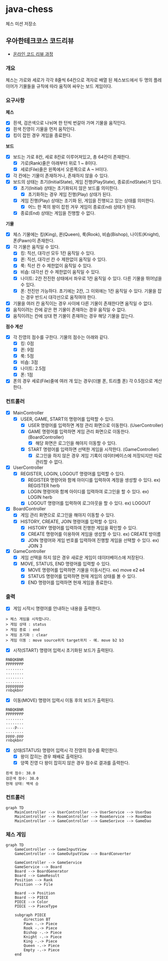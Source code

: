 # java-chess

체스 미션 저장소

## 우아한테크코스 코드리뷰

- [온라인 코드 리뷰 과정](https://github.com/woowacourse/woowacourse-docs/blob/master/maincourse/README.md)

### 개요

체스는 가로와 세로가 각각 8줄씩 64칸으로 격자로 배열 된 체스보드에서 두 명의 플레이어가 기물들을 규칙에 따라 움직여 싸우는 보드 게임이다.

### 요구사항

**체스**

- [x] 흰색, 검은색으로 나뉘며 한 턴씩 번갈아 가며 기물을 움직인다.
- [x] 흰색 진영이 기물을 먼저 움직인다.
- [x] 킹이 잡힌 경우 게임을 종료한다.

**보드**

- [x] 보드는 가로 8칸, 세로 8칸로 이루어져있고, 총 64칸이 존재한다.
    - [x] 가로(Rank)줄은 아래부터 위로 1 ~ 8이다.
    - [x] 세로(File)줄은 왼쪽에서 오른쪽으로 A ~ H이다.
- [x] 각 칸에는 기물이 존재하거나, 존재하지 않을 수 있다.
- [x] 보드의 상태는 초기(InitialState), 게임 진행(PlayState), 종료(EndState)가 있다.
    - [x] 초기(Initial) 상태는 초기화되지 않은 보드를 의미한다.
        - [x] 초기화하는 경우 게임 진행(Play) 상태가 된다.
    - [x] 게임 진행(Play) 상태는 초기화 된, 게임을 진행되고 있는 상태를 의미한다.
        - [x] 어느 한 쪽의 왕이 잡힌 겨우 게임이 종료(End) 상태가 된다.
    - [x] 종료(End) 상태는 게임을 진행할 수 없다.

**기물**

- [x] 체스 기물에는 킹(King), 퀸(Queen), 룩(Rook), 비숍(Bishop), 나이트(Knight), 폰(Pawn)이 존재한다.
- [x] 각 기물은 움직일 수 있다.
    - [x] 킹: 직선, 대각선 모두 1칸 움직일 수 있다.
    - [x] 퀸: 직선, 대각선 칸 수 제한없이 움직일 수 있다.
    - [x] 룩: 직선 칸 수 제한없이 움직일 수 있다.
    - [x] 비숍: 대각선 칸 수 제한없이 움직일 수 있다.
    - [x] 나이트: 2칸 전진한 상태에서 좌우로 1칸 움직일 수 있다. 다른 기물을 뛰어넘을 수 있다.
    - [x] 폰: 전진만 가능하다. 초기에는 2칸, 그 이외에는 1칸 움직일 수 있다. 기물을 잡는 경우 반드시 대각선으로 움직여야 한다.
- [x] 기물을 여러 칸 움직이는 경우 사이에 다른 기물이 존재한다면 움직일 수 없다.
- [x] 움직이려는 칸에 같은 편 기물이 존재하는 경우 움직일 수 없다.
- [x] 움직이려는 칸에 상대 편 기물이 존재하는 경우 해당 기물을 잡는다.

**점수 계산**

- [x] 각 진영의 점수를 구한다. 기물의 점수는 아래와 같다.
    - [x] 킹: 0점
    - [x] 퀸: 9점
    - [x] 룩: 5점
    - [x] 비숍: 3점
    - [x] 나이트: 2.5점
    - [x] 폰: 1점
- [x] 폰의 경우 세로(File)줄에 여러 개 있는 경우(더블 폰, 트리플 폰) 각 0.5점으로 계산한다.

### 컨트롤러

- [x] MainController
    - [x] USER, GAME, START의 명령어를 입력할 수 있다.
        - [x] USER 명령어를 입력하면 계정 관리 화면으로 이동한다. (UserController)
        - [x] GAME 명령어를 입력하면 게임 관리 화면으로 이동한다. (BoardController)
            - [x] 해당 화면은 로그인을 해야지 이동할 수 있다.
        - [x] START 명령어를 입력하면 선택한 게임을 시작한다. (GameController)
            - [x] 로그인을 하지 않은 경우 게임 기록이 데이터베이스에 저장되지만 따로 관리할 수 없다.

- [x] UserController
    - [x] REGISTER, LOGIN, LOGOUT 명령어를 입력할 수 있다.
        - [x] REGISTER 명령어와 함께 아이디를 입력하여 계정을 생성할 수 있다. ex) REGISTER herb
        - [x] LOGIN 명령어와 함께 아이디를 입력하여 로그인을 할 수 있다. ex) LOGIN herb
        - [x] LOGOUT 명령어를 입력하여 로그아웃을 할 수 있다. ex) LOGOUT

- [x] BoardController
    - [x] 게임 관리 화면으로 로그인을 해야지 이동할 수 있다.
    - [x] HISTORY, CREATE, JOIN 명령어를 입력할 수 있다.
        - [x] HISTORY 명령어를 입력하여 진행한 게임을 확인할 수 있다.
        - [x] CREATE 명령어를 이용하여 게임을 생성할 수 있다. ex) CREATE 방이름
        - [x] JOIN 명령어와 게임 번호를 입력하여 진행할 게임을 선택할 수 있다. ex) JOIN 3

- [x] GameController
    - [x] 게임 선택을 하지 않은 경우 새로운 게임이 데이터베이스에 저장된다.
    - [x] MOVE, STATUS, END 명령어를 입력할 수 있다.
        - [x] MOVE 명령어를 입력하면 기물을 이동시킨다. ex) move e2 e4
        - [x] STATUS 명령어를 입력하면 현재 게임의 상태를 볼 수 있다.
        - [x] END 명령어를 입력하면 현재 게임을 종료한다.

### 출력

- [x] 게임 시작시 명령어를 안내하는 내용을 출력한다.

```
> 체스 게임을 시작합니다.
> 게임 상태 : status
> 게임 종료 : end
> 게임 초기화 : clear
> 게임 이동 : move source위치 target위치 - 예. move b2 b3
```

- [x] 시작(START) 명령어 입력시 초기화된 보드가 출력된다.

```
RNBQKBNR
PPPPPPPP
........
........
........
........
pppppppp
rnbqkbnr
```

- [x] 이동(MOVE) 명령어 입력시 이동 후의 보드가 출력된다.

```
RNBQKBNR
PPPPPPPP
........
........
....p...
........
pppp.ppp
rnbqkbnr
```

- [x] 상태(STATUS) 명령어 입력시 각 진영의 점수를 확인한다.
    - [x] 왕이 잡히는 경우 패배로 출력된다.
    - [x] 양쪽 진영 다 왕이 잡히지 않은 경우 점수로 결과를 출력한다.

```
흰색 점수: 38.0
검은색 점수: 38.0
현재 상태: 백색 승
```

### 컨트롤러

```mermaid
graph TD
    MainController --> UserController --> UserService --> UserDao
    MainController --> RoomController --> RoomService --> RoomDao
    MainController --> GameController --> GameSerivce --> GameDao
```

### 체스 게임

```mermaid
graph TD
    GameController --> GameInputView
    GameController --> GameOutputView --> BoardConverter

    GameController --> GameService
    GameService --> Board
    Board --> BoardGenerator
    Board --> GameResult
    Position --> Rank
    Position --> File

    Board --> Position
    Board --> PIECE
    PIECE --> Color
    PIECE --> PieceType

    subgraph PIECE
        direction BT
        Pawn -.-> Piece
        Rook -.-> Piece
        Bishop -.-> Piece
        Knight -.-> Piece
        King -.-> Piece
        Queen -.-> Piece
        Empty -.-> Piece
    end
```
